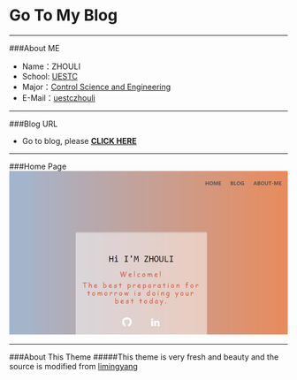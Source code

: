 # Go To My Blog 

---

###About ME

- Name：ZHOULI
- School: [UESTC](http://www.uestc.edu.cn/)
- Major：[Control Science and Engineering](http://baike.baidu.com/view/62820.htm)
- E-Mail：[uestczhouli](http://weibo.com/zhouli)

---

###Blog URL
- Go to blog, please [__CLICK HERE__](http://zlresource.github.io/)
---

###Home Page
[![Home Page](/images/zl-home.jpg)](http://zlresource.github.io/)


---

###About This Theme 
#####This theme is very fresh and beauty and the source is modified from [limingyang](https://github.com/limingyang2012)





